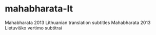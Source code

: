 # mahabharata-lt
Mahabharata 2013 Lithuanian translation subtitles
Mahabharata 2013 Lietuviško vertimo subtitrai
